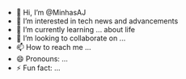 - 👋 Hi, I’m @MinhasAJ
- 👀 I’m interested in tech news and advancements 
- 🌱 I’m currently learning ... about life 
- 💞️ I’m looking to collaborate on ...
- 📫 How to reach me ...
- 😄 Pronouns: ...
- ⚡ Fun fact: ...

<!---
MinhasAJ/MinhasAJ is a ✨ special ✨ repository because its `README.md` (this file) appears on your GitHub profile.
You can click the Preview link to take a look at your changes.
--->
